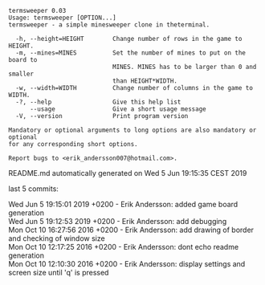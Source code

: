 ```
termsweeper 0.03
Usage: termsweeper [OPTION...]
termsweeper - a simple minesweeper clone in theterminal.

  -h, --height=HEIGHT        Change number of rows in the game to HEIGHT.
  -m, --mines=MINES          Set the number of mines to put on the board to
                             MINES. MINES has to be	larger than 0 and smaller
                             than HEIGHT*WIDTH.
  -w, --width=WIDTH          Change number of columns in the game to WIDTH.
  -?, --help                 Give this help list
      --usage                Give a short usage message
  -V, --version              Print program version

Mandatory or optional arguments to long options are also mandatory or optional
for any corresponding short options.

Report bugs to <erik_andersson007@hotmail.com>.
```
README.md automatically generated on Wed  5 Jun 19:15:35 CEST 2019

last 5 commits:

Wed Jun 5 19:15:01 2019 +0200 - Erik Andersson: added game board generation  
Wed Jun 5 19:12:53 2019 +0200 - Erik Andersson: add debugging  
Mon Oct 10 16:27:56 2016 +0200 - Erik Andersson: add drawing of border and checking of window size  
Mon Oct 10 12:17:25 2016 +0200 - Erik Andersson: dont echo readme generation  
Mon Oct 10 12:10:30 2016 +0200 - Erik Andersson: display settings and screen size until 'q' is pressed  